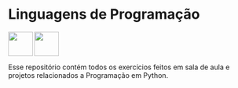 # Linguagens de Programação

<img src="https://cdn.jsdelivr.net/gh/devicons/devicon@latest/icons/python/python-original.svg" align="left" width="50" height="50"/>
<img src="https://cdn.jsdelivr.net/gh/devicons/devicon@latest/icons/visualstudio/visualstudio-original.svg" align="center" width="50" height="50"/>    

Esse repositório contém todos os exercícios feitos em sala de aula e projetos relacionados a Programação em Python.
